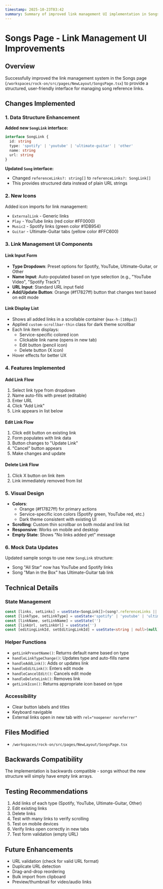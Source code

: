 ```yaml
---
timestamp: 2025-10-23T03:42
summary: Summary of improved link management UI implementation in Songs page
---
```


# Songs Page - Link Management UI Improvements

## Overview
Successfully improved the link management system in the Songs page (`/workspaces/rock-on/src/pages/NewLayout/SongsPage.tsx`) to provide a structured, user-friendly interface for managing song reference links.

## Changes Implemented

### 1. Data Structure Enhancement
**Added new `SongLink` interface:**
```typescript
interface SongLink {
  id: string
  type: 'spotify' | 'youtube' | 'ultimate-guitar' | 'other'
  name: string
  url: string
}
```

**Updated `Song` interface:**
- Changed `referenceLinks?: string[]` to `referenceLinks?: SongLink[]`
- This provides structured data instead of plain URL strings

### 2. New Icons
Added icon imports for link management:
- `ExternalLink` - Generic links
- `Play` - YouTube links (red color #FF0000)
- `Music2` - Spotify links (green color #1DB954)
- `Guitar` - Ultimate-Guitar tabs (yellow color #FFC600)

### 3. Link Management UI Components

#### Link Input Form
- **Type Dropdown**: Preset options for Spotify, YouTube, Ultimate-Guitar, or Other
- **Name Input**: Auto-populated based on type selection (e.g., "YouTube Video", "Spotify Track")
- **URL Input**: Standard URL input field
- **Add/Update Button**: Orange (#f17827ff) button that changes text based on edit mode

#### Link Display List
- Shows all added links in a scrollable container (`max-h-[180px]`)
- Applied `custom-scrollbar-thin` class for dark theme scrollbar
- Each link item displays:
  - Service-specific colored icon
  - Clickable link name (opens in new tab)
  - Edit button (pencil icon)
  - Delete button (X icon)
- Hover effects for better UX

### 4. Features Implemented

#### Add Link Flow
1. Select link type from dropdown
2. Name auto-fills with preset (editable)
3. Enter URL
4. Click "Add Link"
5. Link appears in list below

#### Edit Link Flow
1. Click edit button on existing link
2. Form populates with link data
3. Button changes to "Update Link"
4. "Cancel" button appears
5. Make changes and update

#### Delete Link Flow
1. Click X button on link item
2. Link immediately removed from list

### 5. Visual Design
- **Colors**:
  - Orange (#f17827ff) for primary actions
  - Service-specific icon colors (Spotify green, YouTube red, etc.)
  - Dark theme consistent with existing UI
- **Scrolling**: Custom thin scrollbar on both modal and link list
- **Responsive**: Works on mobile and desktop
- **Empty State**: Shows "No links added yet" message

### 6. Mock Data Updates
Updated sample songs to use new `SongLink` structure:
- Song "All Star" now has YouTube and Spotify links
- Song "Man in the Box" has Ultimate-Guitar tab link

## Technical Details

### State Management
```typescript
const [links, setLinks] = useState<SongLink[]>(song?.referenceLinks || [])
const [linkType, setLinkType] = useState<'spotify' | 'youtube' | 'ultimate-guitar' | 'other'>('youtube')
const [linkName, setLinkName] = useState('')
const [linkUrl, setLinkUrl] = useState('')
const [editingLinkId, setEditingLinkId] = useState<string | null>(null)
```

### Helper Functions
- `getLinkPresetName()`: Returns default name based on type
- `handleLinkTypeChange()`: Updates type and auto-fills name
- `handleAddLink()`: Adds or updates link
- `handleEditLink()`: Enters edit mode
- `handleCancelEdit()`: Cancels edit mode
- `handleDeleteLink()`: Removes link
- `getLinkIcon()`: Returns appropriate icon based on type

### Accessibility
- Clear button labels and titles
- Keyboard navigable
- External links open in new tab with `rel="noopener noreferrer"`

## Files Modified
- `/workspaces/rock-on/src/pages/NewLayout/SongsPage.tsx`

## Backwards Compatibility
The implementation is backwards compatible - songs without the new structure will simply have empty link arrays.

## Testing Recommendations
1. Add links of each type (Spotify, YouTube, Ultimate-Guitar, Other)
2. Edit existing links
3. Delete links
4. Test with many links to verify scrolling
5. Test on mobile devices
6. Verify links open correctly in new tabs
7. Test form validation (empty URL)

## Future Enhancements
- URL validation (check for valid URL format)
- Duplicate URL detection
- Drag-and-drop reordering
- Bulk import from clipboard
- Preview/thumbnail for video/audio links
